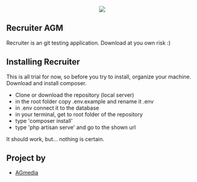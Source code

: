 <p align="center"><img src="http://agcloud.eu/git/recruiter-header.jpg"></p>

## Recruiter AGM

Recruiter is an git testing application. Download at you own risk :)

## Installing Recruiter

This is all trial for now, so before you try to install, organize your machine. Download and install composer.

- Clone or download the repository (local server)
- in the root folder copy .env.example and rename it .env
- in .env connect it to the database
- in your terminal, get to root folder of the repository
- type 'composer install'
- type 'php artisan serve' and go to the shown url

It should work, but... nothing is certain.

## Project by

- [AGmedia](http://www.agmedia.hr)

